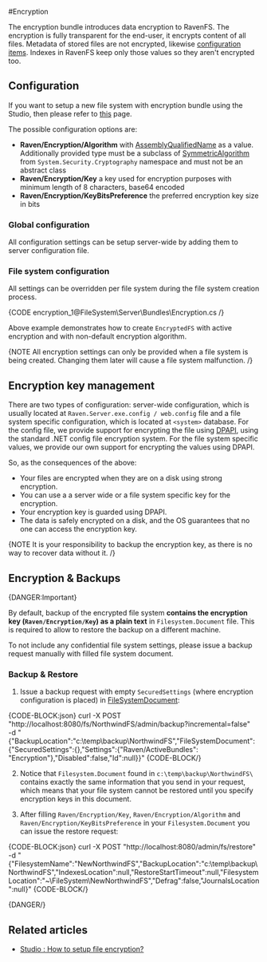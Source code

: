 ﻿#Encryption

The encryption bundle introduces data encryption to RavenFS. The encryption is fully transparent for the end-user, it encrypts content of all files.
Metadata of stored files are not encrypted, likewise [configuration items](../../configurations). Indexes in RavenFS keep only those values so they aren't encrypted too.

## Configuration

If you want to setup a new file system with encryption bundle using the Studio, then please refer to [this](../../studio/how-to/how-to-setup-encryption) page.

The possible configuration options are:   

* **Raven/Encryption/Algorithm** with [AssemblyQualifiedName](http://msdn.microsoft.com/en-us/library/system.type.assemblyqualifiedname.aspx) as a value. Additionally provided type must be a subclass of [SymmetricAlgorithm](http://msdn.microsoft.com/en-us/library/system.security.cryptography.symmetricalgorithm.aspx) from `System.Security.Cryptography` namespace and must not be an abstract class    
* **Raven/Encryption/Key** a key used for encryption purposes with minimum length of 8 characters, base64 encoded   
* **Raven/Encryption/KeyBitsPreference** the preferred encryption key size in bits  

### Global configuration

All configuration settings can be setup server-wide by adding them to server configuration file.

### File system configuration

All settings can be overridden per file system during the file system creation process.

{CODE encryption_1@FileSystem\Server\Bundles\Encryption.cs /}

Above example demonstrates how to create `EncryptedFS` with active encryption and with non-default encryption algorithm.

{NOTE All encryption settings can only be provided when a file system is being created. Changing them later will cause a file system malfunction. /}

## Encryption key management

There are two types of configuration: server-wide configuration, which is usually located at `Raven.Server.exe.config / web.config` file and a file system specific configuration, which is located at `<system>` database. For the config file, we provide support for encrypting the file using [DPAPI](https://en.wikipedia.org/wiki/Data_Protection_API), using the standard .NET config file encryption system. For the file system specific values, we provide our own support for encrypting the values using DPAPI.

So, as the consequences of the above:    

*	Your files are encrypted when they are on a disk using strong encryption.    
*	You can use a a server wide or a file system specific key for the encryption.   
*	Your encryption key is guarded using DPAPI.   
*	The data is safely encrypted on a disk, and the OS guarantees that no one can access the encryption key.   

{NOTE It is your responsibility to backup the encryption key, as there is no way to recover data without it. /}

## Encryption & Backups

{DANGER:Important}

By default, backup of the encrypted file system **contains the encryption key (`Raven/Encryption/Key`) as a plain text** in `Filesystem.Document` file. This is required to allow to restore the backup on a different machine. 

To not include any confidential file system settings, please issue a backup request manually with filled file system document.

### Backup & Restore

1. Issue a backup request with empty `SecuredSettings` (where encryption configuration is placed) in [FileSystemDocument](../../../glossary/file-system-document):

{CODE-BLOCK:json}
curl -X POST "http://localhost:8080/fs/NorthwindFS/admin/backup?incremental=false" \
-d "{\"BackupLocation\":\"c:\\temp\\backup\\NorthwindFS\",\"FileSystemDocument\":{\"SecuredSettings\":{},\"Settings\":{\"Raven/ActiveBundles\": \"Encryption\"},\"Disabled\":false,\"Id\":null}}"
{CODE-BLOCK/}

2. Notice that `Filesystem.Document` found in `c:\temp\backup\NorthwindFS\` contains exactly the same information that you send in your request, which means that your file system cannot be restored until you specify encryption keys in this document.

3. After filling `Raven/Encryption/Key`, `Raven/Encryption/Algorithm` and `Raven/Encryption/KeyBitsPreference` in your `Filesystem.Document` you can issue the restore request:

{CODE-BLOCK:json}
curl -X POST "http://localhost:8080/admin/fs/restore" \
-d "{\"FilesystemName\":\"NewNorthwindFS\",\"BackupLocation\":\"c:\\temp\\backup\\NorthwindFS\",\"IndexesLocation\":null,\"RestoreStartTimeout\":null,\"FilesystemLocation\":\"~\\FileSystem\\NewNorthwindFS\",\"Defrag\":false,\"JournalsLocation\":null}"
{CODE-BLOCK/}

{DANGER/}

## Related articles

- [Studio : How to setup file encryption?](../../studio/how-to/how-to-setup-encryption)